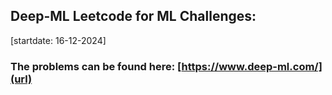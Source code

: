 ## Deep-ML Leetcode for ML Challenges:
[startdate: 16-12-2024]

### The problems can be found here: [https://www.deep-ml.com/](url)
